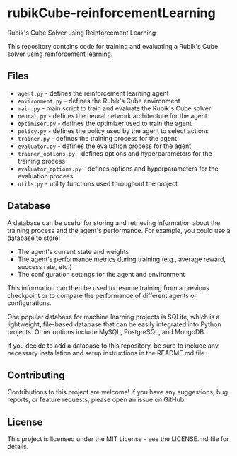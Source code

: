 # rubikCube-reinforcementLearning
 Rubik's Cube Solver using Reinforcement Learning

This repository contains code for training and evaluating a Rubik's Cube solver using reinforcement learning. 

## Files

* `agent.py` - defines the reinforcement learning agent
* `environment.py` - defines the Rubik's Cube environment
* `main.py` - main script to train and evaluate the Rubik's Cube solver
* `neural.py` - defines the neural network architecture for the agent
* `optimiser.py` - defines the optimizer used to train the agent
* `policy.py` - defines the policy used by the agent to select actions
* `trainer.py` - defines the training process for the agent
* `evaluator.py` - defines the evaluation process for the agent
* `trainer_options.py` - defines options and hyperparameters for the training process
* `evaluator_options.py` - defines options and hyperparameters for the evaluation process
* `utils.py` - utility functions used throughout the project

## Database

A database can be useful for storing and retrieving information about the training process and the agent's performance. For example, you could use a database to store:

* The agent's current state and weights
* The agent's performance metrics during training (e.g., average reward, success rate, etc.)
* The configuration settings for the agent and environment

This information can then be used to resume training from a previous checkpoint or to compare the performance of different agents or configurations.

One popular database for machine learning projects is SQLite, which is a lightweight, file-based database that can be easily integrated into Python projects. Other options include MySQL, PostgreSQL, and MongoDB.

If you decide to add a database to this repository, be sure to include any necessary installation and setup instructions in the README.md file.

## Contributing

Contributions to this project are welcome! If you have any suggestions, bug reports, or feature requests, please open an issue on GitHub.

## License

This project is licensed under the MIT License - see the LICENSE.md file for details.
